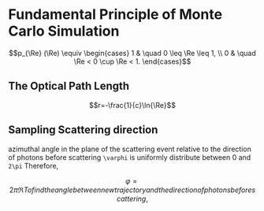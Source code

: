 # Fundamental Principle of Monte Carlo Simulation

```math
p_{\Re} (\Re) \equiv \begin{cases}
1 & \quad 0 \leq \Re \leq 1, \\
0 & \quad \Re < 0 \cup \Re < 1.
\end{cases}
```

## The Optical Path Length

```math
r=-\frac{1}{c}\ln{\Re}
```

## Sampling Scattering direction

azimuthal angle in the plane of the scattering event relative to the direction of photons before scattering
``\varphi`` is uniformly distribute between 0 and ``2\pi`` Therefore,
```math
\varphi = 2\pi\Re
To find the angle between new trajectory and the direction of photons before scattering, 
```